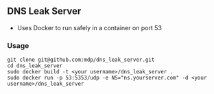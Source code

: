 ## DNS Leak Server

- Uses Docker to run safely in a container on port 53

### Usage

    git clone git@github.com:mdp/dns_leak_server.git
    cd dns_leak_server
    sudo docker build -t <your username>/dns_leak_server .
    sudo docker run -p 53:5353/udp -e NS="ns.yourserver.com" -d <your username>/dns_leak_server
